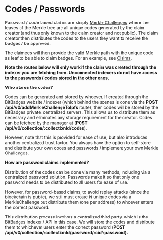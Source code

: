 # Codes / Passwords

Password / code based claims are simply [Merkle Challenges](../../collection-interface/approval-criteria.md) where the leaves of the Merkle tree are all unique codes generated by the claim creator (and thus only known to the claim creator and not public). The claim creator then distributes the codes to the users they want to receive the badges / be approved.&#x20;

The claimees will then provide the valid Merkle path with the unique code as leaf to be able to claim badges. For an example, see [Claims](broken-reference).



**Note the routes below will only work if the claim was created through the indexer you are fetching from. Unconnected indexers do not have access to the passwords / codes stored in the other ones.**



**Who stores the codes?**

Codes can be generated and stored by whoever. If created through the BitBadges website / indexer (which behind the scenes is done via the **POST /api/v0/addMerkleChallengeToIpfs** route), then codes will be stored by the BitBadges private, centralized servers. This allows us to distribute them as necessary and eliminates any storage requirement for the creator. Codes can be fetched by the manager at (**POST /api/v0/collection/:collectionId/codes**).

However, note that this is provided for ease of use, but also introduces another centralized trust factor. You always have the option to self-store and distribute your own codes and passwords / implement your own Merkle Challenges.

**How are password claims implemented?**

Distribution of the codes can be done via many methods, including via a centralized password solution. Passwords make it so that only one password needs to be distributed to all users for ease of use.&#x20;

However, for password-based claims, to avoid replay attacks (since the blockchain is public), we still must create N unique codes via a MerkleChallenge but distribute them (one per address) to whoever enters the correct password.&#x20;

This distribution process involves a centralized third party, which is the BitBadges indexer / API in this case. We will store the codes and distribute them to whichever users enter the correct password (**POST /api/v0/collection/:collectionId/password/:cid/:password).**

